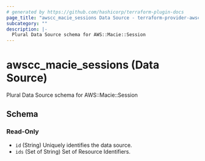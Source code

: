 ```yaml
---
# generated by https://github.com/hashicorp/terraform-plugin-docs
page_title: "awscc_macie_sessions Data Source - terraform-provider-awscc"
subcategory: ""
description: |-
  Plural Data Source schema for AWS::Macie::Session
---
```


# awscc_macie_sessions (Data Source)

Plural Data Source schema for AWS::Macie::Session



<!-- schema generated by tfplugindocs -->
## Schema

### Read-Only

- `id` (String) Uniquely identifies the data source.
- `ids` (Set of String) Set of Resource Identifiers.
